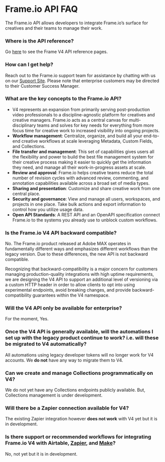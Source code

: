 # Frame.io API FAQ

The Frame.io API allows developers to integrate Frame.io’s surface for creatives and their teams to manage their work.

### Where is the **API reference**?

Go [here](https://developer-stage.adobe.com/frameio/api/current/) to see the Frame V4 API reference pages.

### How can I get **help**?

Reach out to the Frame.io support team for assistance by chatting with us on our [Support Site](https://help.frame.io/en/). Please note that enterprise customers may be directed to their Customer Success Manager.

### What are the **key concepts** to the Frame.io API?

* V4 represents an expansion from primarily serving post-production video professionals to a discipline-agnostic platform for creatives and creative managers. Frame.io acts as a central canvas for multi-disciplinary teams and solves for key needs for everything from more focus time for creative work to increased visibility into ongoing projects.
* **Workflow management**: Centralize, organize, and build all your end-to-end creative workflows at scale leveraging Metadata, Custom Fields, and Collections.
* **File transfer and management**: This set of capabilities gives users all the flexibility and power to build the best file management system for their creative process making it easier to quickly get the information they need, and manage all their work-in-progress assets at scale.
* **Review and approval**: Frame.io helps creative teams reduce the total number of revision cycles with advanced review, commenting, and annotation capabilities available across a broad set of media types.
* **Sharing and presentation**: Customize and share creative work from one central place.
* **Security and governance**: View and manage all users, workspaces, and projects in one place. Take bulk actions and export information to control how you utilize usage data.
* **Open API Standards**: A REST API and an OpenAPI specification connect Frame.io to the systems you already use to unblock custom workflows.

### Is the Frame.io V4 API **backward compatible**?  

No. The Frame.io product released at Adobe MAX operates in fundamentally different ways and emphasizes different workflows than the legacy version. Due to these differences, the new API is not backward compatible.

Recognizing that backward-compatibility is a major concern for customers managing production-quality integrations with high uptime requirements, we are designing the V4 API to support an additional level of versioning via a custom HTTP header in order to allow clients to opt into using experimental endpoints, avoid breaking changes, and provide backward-compatibility guarantees within the V4 namespace.

### Will the V4 API only be **available for enterprise**?

For the moment, Yes. 

### Once the V4 API is generally available, will the automations I set up with the legacy product continue to work? i.e. will these be migrated to V4 automatically?

All automations using legacy developer tokens will no longer work for V4 accounts. We **do not** have any way to migrate them to V4.

### Can we create and **manage Collections programmatically** on V4?

We do not yet have any Collections endpoints publicly available. But, Collections management is under development.

### Will there be a **Zapier** connection available for V4?

The existing Zapier integration however **does not work** with V4 yet but it is in development.

### Is there support or recommended workflows for integrating Frame.io V4 with Airtable, [Zapier](http://Zapier.com/), and [Make](http://Make.com/)?

No, not yet but it is in development.
